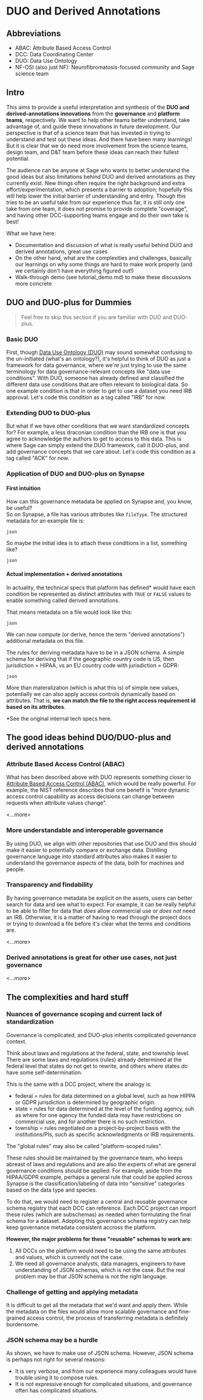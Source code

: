 # DUO and Derived Annotations

## Abbreviations

- ABAC: Attribute Based Access Control
- DCC: Data Coordinating Center
- DUO: Data Use Ontology
- NF-OSI (also just NF): Neurofibromatosis-focused community and Sage science team

## Intro 

This aims to provide a useful interpretation and synthesis of the **DUO and derived-annotations innovations** from the **governance** and **platform teams**, respectively. We want to help other teams better understand, take advantage of, and guide these innovations in future development. Our perspective is that of a science team that has invested in trying to understand and test out these ideas. And there have been many learnings! But it is clear that we do need more involvement from the science teams, design team, and D&T team before these ideas can reach their fullest potential.

The audience can be anyone at Sage who wants to better understand the good ideas but also limitations behind DUO and derived annotations as they currently exist. New things often require the right background and extra effort/experimentation, which presents a barrier to adoption; hopefully this will help lower the initial barrier of understanding and entry. Though this tries to be an useful take from our experience thus far, it is still only one take from one team, it does not promise to provide complete "coverage", and having other DCC-supporting teams engage and do their own take is best! 

What we have here:

- Documentation and discussion of what is really useful behind DUO and derived annotations, great use cases
- On the other hand, what are the complexities and challenges, basically our learnings on why some things are hard to make work properly (and we certainly don't have everything figured out!)
- Walk-through demo (see tutorial_demo.md) to make these discussions more concrete


## DUO and DUO-plus for Dummies

> Feel free to skip this section if you are familiar with DUO and DUO-plus.

### Basic DUO 

First, though [Data Use Ontology (DUO)](https://www.ebi.ac.uk/ols/ontologies/duo) may sound somewhat confusing to the un-initiated (what's an ontology?), it's helpful to think of DUO as just a framework for data governance, where we're just trying to use the same terminology for data governance-relevant concepts like "data use conditions". With DUO, someone has already defined and classified the different data use conditions that are often relevant to biological data. So one example condition is that in order to get to use a dataset you need IRB approval. Let's code this condition as a tag called "IRB" for now.

### Extending DUO to DUO-plus

But what if we have other conditions that we want standardized concepts for? For example, a less draconian condition than the IRB one is that you agree to acknowledge the authors to get to access to this data. This is where Sage can simply extend the DUO framework, call it DUO-plus, and add governance concepts that we care about. Let's code this condition as a tag called "ACK" for now. 

### Application of DUO and DUO-plus on Synapse

#### First intuition

How can this governance metadata be applied on Synapse and, you know, be useful?  
So on Synapse, a file has various attributes like `fileType`. The structured metadata for an example file is: 

```
json

```

So maybe the initial idea is to attach these conditions in a list, something like?

```
json

```

#### Actual implementation + derived annotations

In actuality, the technical specs that platform has defined* would have each condition be represented as distinct attributes with `TRUE` or `FALSE` values to enable something called derived annotations. 

That means metadata on a file would look like this:

```
json

```

We can now compute (or derive, hence the term "derived annotations") additional metadata on this file. 

The rules for deriving metadata have to be in a JSON schema. A simple schema for deriving that if the geographic country code is US, then jurisdiction = HIPAA, vs an EU country code with jurisdiction = GDPR:

```
json

```

More than materalization (which is what this is) of simple new values, potentially we can also apply access controls dynamically based on attributes. That is, **we can match the file to the right access requirement id based on its attributes**.

*See the original internal tech specs here.


## The good ideas behind DUO/DUO-plus and derived annotations

### Attribute Based Access Control (ABAC)

What has been described above with DUO represents something closer to [Attribute Based Access Control (ABAC)](https://csrc.nist.gov/Projects/attribute-based-access-control), which would be really powerful. For example, the NIST reference describes that one benefit is "more dynamic access control capability as access decisions can change between requests when attribute values change".

<...more>

### More understandable and interoperable governance

By using DUO, we align with other repositories that use DUO and this should make it easier to potentially compare or exchange data. 
Distilling governance language into standard attributes also makes it easier to understand the governance aspects of the data, both for machines and people.  

### Transparency and findability

By having governance metadata be explicit on the assets, users can better search for data and see what to expect. For example, it can be really helpful to be able to filter for data that *does* allow commercial use or *does not* need an IRB. Otherwise, it is a matter of having to read through the project docs or trying to download a file before it's clear what the terms and conditions are.

<...more>

### Derived annotations is great for other use cases, not just governance

<...more>

## The complexities and hard stuff

### Nuances of governance scoping and current lack of standardization

Governance is complicated, and DUO-plus inherits complicated governance context.

Think about laws and regulations at the federal, state, and township level. 
There are some laws and regulations (rules) already determined at the federal level that states do not get to rewrite, and others where states *do* have some self-determination.

This is the same with a DCC project, where the analogy is: 
- federal = rules for data determined on a global level, such as how HIPPA or GDPR jurisdiction is determined by geographic origin.
- state =  rules for data determined at the level of the funding agency, suh as where for one agency the funded data may have restrictions on commercial use, and for another there is no such restriction.
- township = rules negotiated on a project-by-project basis with the institutions/PIs, such as specific acknowledgments or IRB requirements.  

The "global rules" may also be called "platform-scoped rules". 

These rules should be maintained by the governance team, who keeps abreast of laws and regulations and are also the experts of what are general governance conditions should be applied. For example, aside from the HIPAA/GDPR example, perhaps a general rule that could be applied across Synapse is the classification/labeling of data into "sensitive" categories based on the data type and species.

To do that, we would need to register a central and reusable governance schema registry that each DCC can reference. 
Each DCC project can import these rules (which are subschemas) as needed when formulating the final schema for a dataset.
Adopting this governance schema registry can help keep governance metadata consistent accross the platform.

**However, the major problems for these "reusable" schemas to work are:**
1. All DCCs on the platform would need to be using the same attributes and values, which is currently not the case.
2. We need all governance analysts, data managers, engineers to have understanding of JSON schemas, which is not the case. But the real problem may be that JSON schema is not the right language.

### Challenge of getting and applying metadata

It is difficult to get all the metadata that we'd want and apply them. While the metadata on the files would allow more scalable governance and fine-grained access control, the process of transferring metadata is definitely burdensome. 

### JSON schema may be a hurdle

As shown, we have to make use of JSON schema. However, JSON schema is perhaps not right for several reasons:
- It is very verbose, and from our experience many colleagues would have trouble using it to compose rules. 
- It is not expressive enough for complicated situations, and governance often has complicated situations. 



